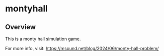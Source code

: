# montyhall

## Overview

This is a monty hall simulation game.

For more info, visit: https://msound.net/blog/2024/06/monty-hall-problem/

